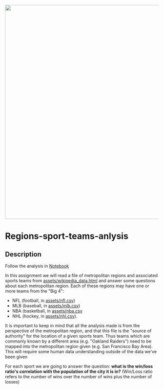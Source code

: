 <p align="center">
  <img width="700" src="https://external-preview.redd.it/C9JWweTebLBFRRW-4TusKEQL9cVUlJdnaF2KfyEV6fI.jpg?auto=webp&s=3a30cce369c5f7507b4aa3089a225139f217261b">
</p>

# Regions-sport-teams-anlysis

## Description
Follow the analysis in [Notebook](Regions_analysis.ipynb)

In this assignment we will read a file of metropolitan regions and associated sports teams from [assets/wikipedia_data.html](assets/wikipedia_data.html) and answer some questions about each metropolitan region. Each of these regions may have one or more teams from the "Big 4":
- NFL (football, in [assets/nfl.csv](assets/nfl.csv))
- MLB (baseball, in [assets/mlb.csv](assets/mlb.csv)) 
- NBA (basketball, in [assets/nba.csv](assets/nba.csv)
- NHL (hockey, in [assets/nhl.csv](assets/nhl.csv)). 

It is important to keep in mind that all the analysis made is from the perspective of the metropolitan region, and that this file is the "source of authority" for the location of a given sports team. Thus teams which are commonly known by a different area (e.g. "Oakland Raiders") need to be mapped into the metropolitan region given (e.g. San Francisco Bay Area). This will require some human data understanding outside of the data we've been given

For each sport we are going to answer the question: **what is the win/loss ratio's correlation with the population of the city it is in?** 
(Win/Loss ratio refers to the number of wins over the number of wins plus the number of losses)

